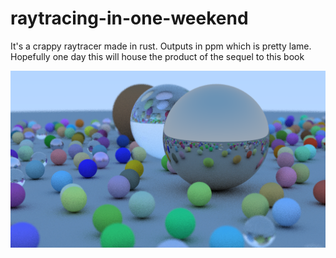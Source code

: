# raytracing-in-one-weekend
It's a crappy raytracer made in rust. Outputs in ppm which is pretty lame. Hopefully one day this will house the product of the sequel to this book

![](result.png)
